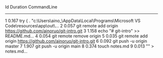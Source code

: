   Id     Duration CommandLine
  --     -------- -----------
   1        0.167 try { . "c:\Users\aino_\AppData\Local\Programs\Microsoft VS Code\resources\app\out\…
   2        0.057 git remote add origin https://github.com/ainoruo/git-intro.git
   3        1.158 echo "# git-intro" >> README.md…
   4        0.054 git remote remove origin
   5        0.035 git remote add origin https://github.com/ainoruo/git-intro.git
   6        0.092 git push -u origin master
   7        1.907 git push -u origin main
   8        0.374 touch notes.md
   9        0.013 "" > notes.md…
